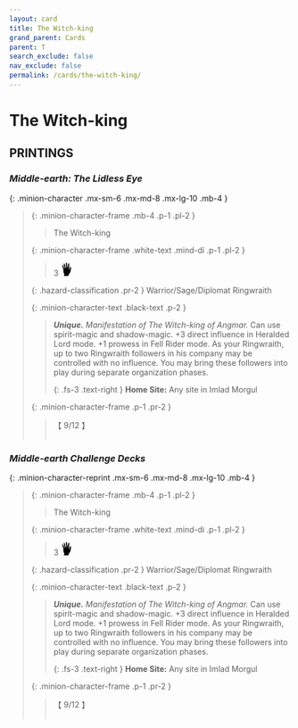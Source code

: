 ```yaml
---
layout: card
title: The Witch-king
grand_parent: Cards
parent: T
search_exclude: false
nav_exclude: false
permalink: /cards/the-witch-king/
---
```


# The Witch-king


## PRINTINGS


### _Middle-earth: The Lidless Eye_

{: .minion-character .mx-sm-6 .mx-md-8 .mx-lg-10 .mb-4 }
> {: .minion-character-frame .mb-4 .p-1 .pl-2 }
> > <div class="hazard-mp"></div>
> > <div class="card-name">The Witch-king</div>
>
> {: .minion-character-frame .white-text .mind-di .p-1 .pl-2 }
> > 3 ![](/assets/images/di.svg)
>
> {: .hazard-classification .pr-2 }
> Warrior/Sage/Diplomat Ringwraith
>
> {: .minion-character-text .black-text .p-2 }
> > _**Unique.**_ _Manifestation of The Witch-king of Angmar._ Can use spirit-magic and shadow-magic. +3 direct influence in Heralded Lord mode. +1 prowess in Fell Rider mode. As your Ringwraith, up to two Ringwraith followers in his company may be controlled with no influence. You may bring these followers into play during separate organization phases.   
> > 
> > {: .fs-3 .text-right } 
> > **Home Site:** Any site in Imlad Morgul 
>
> {: .minion-character-frame .p-1 .pr-2 }
> > <div class="card-shield">【 9/12 】</div>
> > <div class="card-corruption-white">&nbsp;</div>

### _Middle-earth Challenge Decks_

{: .minion-character-reprint .mx-sm-6 .mx-md-8 .mx-lg-10 .mb-4 }
> {: .minion-character-frame .mb-4 .p-1 .pl-2 }
> > <div class="hazard-mp"></div>
> > <div class="card-name">The Witch-king</div>
>
> {: .minion-character-frame .white-text .mind-di .p-1 .pl-2 }
> > 3 ![](/assets/images/di.svg)
>
> {: .hazard-classification .pr-2 }
> Warrior/Sage/Diplomat Ringwraith
>
> {: .minion-character-text .black-text .p-2 }
> > _**Unique.**_ _Manifestation of The Witch-king of Angmar._ Can use spirit-magic and shadow-magic. +3 direct influence in Heralded Lord mode. +1 prowess in Fell Rider mode. As your Ringwraith, up to two Ringwraith followers in his company may be controlled with no influence. You may bring these followers into play during separate organization phases.   
> > 
> > {: .fs-3 .text-right } 
> > **Home Site:** Any site in Imlad Morgul 
>
> {: .minion-character-frame .p-1 .pr-2 }
> > <div class="card-shield">【 9/12 】</div>
> > <div class="card-corruption-white">&nbsp;</div>
